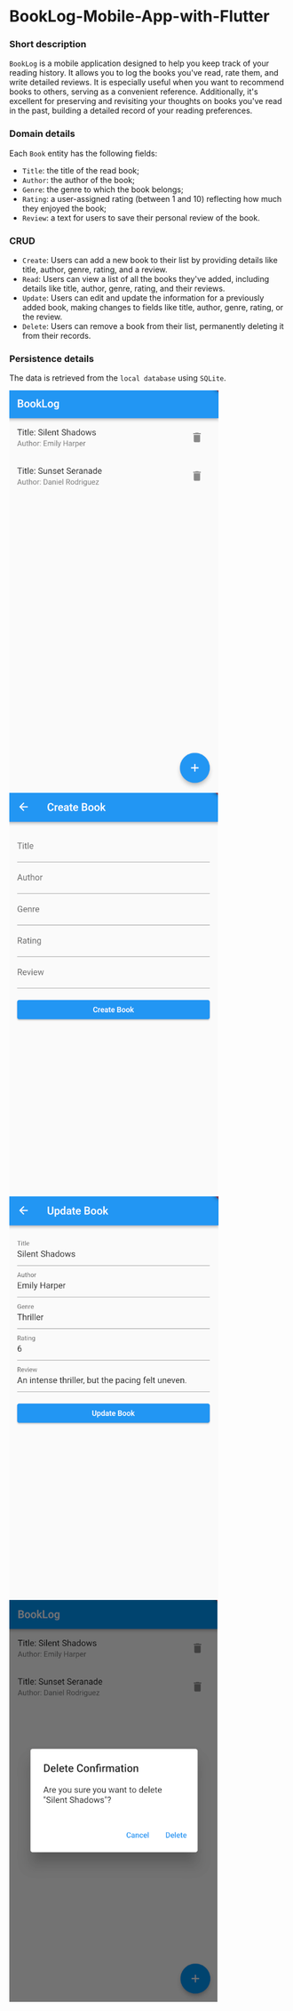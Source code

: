 # BookLog-Mobile-App-with-Flutter

### Short description

`BookLog` is a mobile application designed to help you keep track of your reading history. It allows you to log the books you've read, rate them, and write detailed reviews. It is especially useful when you want to recommend books to others, serving as a convenient reference. Additionally, it's excellent for preserving and revisiting your thoughts on books you've read in the past, building a detailed record of your reading preferences.

### Domain details

Each `Book` entity has the following fields:
- `Title`: the title of the read book;
- `Author`: the author of the book;
- `Genre`: the genre to which the book belongs;
- `Rating`: a user-assigned rating (between 1 and 10) reflecting how much they enjoyed the book;
- `Review`: a text for users to save their personal review of the book.

### CRUD

- `Create`: Users can add a new book to their list by providing details like title, author, genre, rating, and a review.
- `Read`: Users can view a list of all the books they've added, including details like title, author, genre, rating, and their reviews.
- `Update`: Users can edit and update the information for a previously added book, making changes to fields like title, author, genre, rating, or the review.
- `Delete`: Users can remove a book from their list, permanently deleting it from their records.

### Persistence details

The data is retrieved from the `local database` using `SQLite`.

<p float="left">
<img src="/demos/demo1.PNG">
<img src="/demos/demo2.PNG">
<img src="/demos/demo3.PNG">
<img src="/demos/demo4.PNG">
</p>
